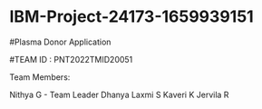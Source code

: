 # IBM-Project-24173-1659939151
#Plasma Donor Application


#TEAM ID : PNT2022TMID20051

Team Members:

Nithya G - Team Leader
Dhanya Laxmi S
Kaveri K
Jervila R
